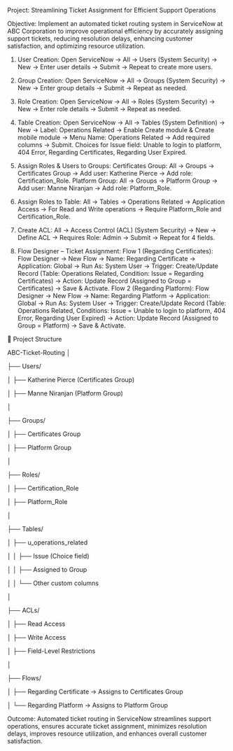 
Project: Streamlining Ticket Assignment for Efficient Support Operations

Objective: Implement an automated ticket routing system in ServiceNow at ABC Corporation to improve operational efficiency by accurately assigning support tickets, reducing resolution delays, enhancing customer satisfaction, and optimizing resource utilization.

1. User Creation: Open ServiceNow → All → Users (System Security) → New → Enter user details → Submit → Repeat to create more users.

2. Group Creation: Open ServiceNow → All → Groups (System Security) → New → Enter group details → Submit → Repeat as needed.

3. Role Creation: Open ServiceNow → All → Roles (System Security) → New → Enter role details → Submit → Repeat as needed.

4. Table Creation: Open ServiceNow → All → Tables (System Definition) → New → Label: Operations Related → Enable Create module & Create mobile module → Menu Name: Operations Related → Add required columns → Submit.
Choices for Issue field: Unable to login to platform, 404 Error, Regarding Certificates, Regarding User Expired.

5. Assign Roles & Users to Groups:
Certificates Group: All → Groups → Certificates Group → Add user: Katherine Pierce → Add role: Certification_Role.
Platform Group: All → Groups → Platform Group → Add user: Manne Niranjan → Add role: Platform_Role.

6. Assign Roles to Table: All → Tables → Operations Related → Application Access → For Read and Write operations → Require Platform_Role and Certification_Role.

7. Create ACL: All → Access Control (ACL) (System Security) → New → Define ACL → Requires Role: Admin → Submit → Repeat for 4 fields.

8. Flow Designer – Ticket Assignment:
Flow 1 (Regarding Certificates): Flow Designer → New Flow → Name: Regarding Certificate → Application: Global → Run As: System User → Trigger: Create/Update Record (Table: Operations Related, Condition: Issue = Regarding Certificates) → Action: Update Record (Assigned to Group = Certificates) → Save & Activate.
Flow 2 (Regarding Platform): Flow Designer → New Flow → Name: Regarding Platform → Application: Global → Run As: System User → Trigger: Create/Update Record (Table: Operations Related, Conditions: Issue = Unable to login to platform, 404 Error, Regarding User Expired) → Action: Update Record (Assigned to Group = Platform) → Save & Activate.



📂 Project Structure 


ABC-Ticket-Routing
│


├── Users/


│   ├── Katherine Pierce (Certificates Group)


│   ├── Manne Niranjan (Platform Group)


│


├── Groups/


│   ├── Certificates Group


│   ├── Platform Group


│


├── Roles/


│   ├── Certification_Role


│   ├── Platform_Role


│


├── Tables/


│   ├── u_operations_related


│   │   ├── Issue (Choice field)


│   │   ├── Assigned to Group


│   │   └── Other custom columns


│


├── ACLs/


│   ├── Read Access


│   ├── Write Access


│   ├── Field-Level Restrictions


│


├── Flows/


│   ├── Regarding Certificate → Assigns to Certificates Group


│   └── Regarding Platform → Assigns to Platform Group






Outcome: Automated ticket routing in ServiceNow streamlines support operations, ensures accurate ticket assignment, minimizes resolution delays, improves resource utilization, and enhances overall customer satisfaction.

